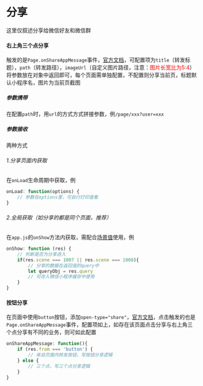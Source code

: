 <!--
 * @Author: kendrick任
 * @Date: 2020-12-18 13:02:50
 * @LastEditTime: 2020-12-25 13:14:03
 * @Description: 版本申明
 * @FilePath: \gitbook\wxapp\CommonQuestion\Share.md
 * @
-->
# 分享

这里仅叙述分享给微信好友和微信群

#### 右上角三个点分享
触发的是```Page.onShareAppMessage```事件，[官方文档](https://developers.weixin.qq.com/miniprogram/dev/reference/api/Page.html#onshareappmessageobject-object)，可配置项为```title```（转发标题），```path```（转发路径），```imageUrl```（自定义图片路径，注意：<font color="red">图片长宽比为5:4</font>）
将参数放在对象中返回即可，每个页面需单独配置，不配置则分享当前页，标题默认小程序名，图片为当前页截图
##### 参数携带
在配置```path```时，用```url```的方式方式拼接参数，例```/page/xxx?user=xxx```
##### 参数接收
两种方式
###### 1.分享页面内获取
在```onLoad```生命周期中获取，例
```javascript
onLoad: function(options) {
    // 参数在options里，可自行打印查看
}
```
###### 2.全局获取（如分享的都是同个页面，推荐）
在```app.js```的```onShow```方法内获取，需配合[场景值](https://developers.weixin.qq.com/miniprogram/dev/reference/scene-list.html)使用，例
```javascript
onShow: function (res) {
	// 判断是否为分享进入
	if(res.scene === 1007 || res.scene === 1008){
		// 分享的数据在返回值的query中
		let queryObj = res.query
		// 可存入微信小程序缓存中使用
	}
}
```

#### 按钮分享
在页面中使用```button```按钮，添加```open-type="share"```，[官方文档](https://developers.weixin.qq.com/miniprogram/dev/framework/open-ability/share.html#%E9%A1%B5%E9%9D%A2%E5%86%85%E5%8F%91%E8%B5%B7%E8%BD%AC%E5%8F%91)，点击触发的也是```Page.onShareAppMessage```事件，配置项如上，如存在该页面点击分享与右上角三个点分享有不同的业务，则可如此配置
```javascript
onShareAppMessage: function(){
	if (res.from === 'button') {
		// 来自页面内转发按钮，写按钮分享逻辑
    } else {
		// 三个点，写三个点分享逻辑
	}
}
```